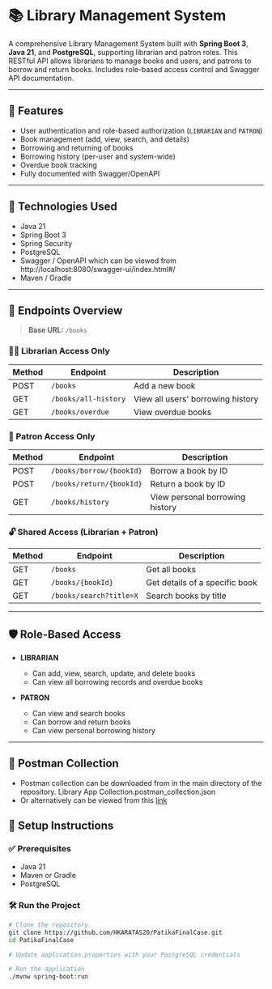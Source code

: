 # 📚 Library Management System

A comprehensive Library Management System built with **Spring Boot 3**, **Java 21**, and **PostgreSQL**, supporting librarian and patron roles. This RESTful API allows librarians to manage books and users, and patrons to borrow and return books. Includes role-based access control and Swagger API documentation.

---

## 🚀 Features

- User authentication and role-based authorization (`LIBRARIAN` and `PATRON`)
- Book management (add, view, search, and details)
- Borrowing and returning of books
- Borrowing history (per-user and system-wide)
- Overdue book tracking
- Fully documented with Swagger/OpenAPI

---

## 🔧 Technologies Used

- Java 21
- Spring Boot 3
- Spring Security
- PostgreSQL
- Swagger / OpenAPI which can be viewed from http://localhost:8080/swagger-ui/index.html#/
- Maven / Gradle

---

## 📁 Endpoints Overview

> **Base URL:** `/books`

### 🧑‍🏫 Librarian Access Only

| Method | Endpoint              | Description                      |
|--------|-----------------------|----------------------------------|
| POST   | `/books`              | Add a new book                   |
| GET    | `/books/all-history`  | View all users' borrowing history |
| GET    | `/books/overdue`      | View overdue books               |

### 👤 Patron Access Only

| Method | Endpoint                 | Description              |
|--------|--------------------------|--------------------------|
| POST   | `/books/borrow/{bookId}` | Borrow a book by ID      |
| POST   | `/books/return/{bookId}` | Return a book by ID      |
| GET    | `/books/history`         | View personal borrowing history |

### 🔓 Shared Access (Librarian + Patron)

| Method | Endpoint                | Description                     |
|--------|-------------------------|---------------------------------|
| GET    | `/books`                | Get all books                   |
| GET    | `/books/{bookId}`       | Get details of a specific book |
| GET    | `/books/search?title=X` | Search books by title           |

---

## 🛡️ Role-Based Access

- **LIBRARIAN**
  - Can add, view, search, update, and delete books
  - Can view all borrowing records and overdue books

- **PATRON**
  - Can view and search books
  - Can borrow and return books
  - Can view personal borrowing history

---
## 📄 Postman Collection
- Postman collection can be downloaded from in the main directory of the repository.
Library App Collection.postman_collection.json
- Or alternatively can be viewed from this [link](https://orange-crescent-5908549.postman.co/workspace/Altay-Karata%C5%9F's-Workspace~ccc629fa-cbd3-4a3b-82e2-82b6a127c413/collection/44795413-d1d95932-e86f-42d0-a105-e23535364e92?action=share&creator=44795413)




## 🔗 Setup Instructions

### ✅ Prerequisites

- Java 21
- Maven or Gradle
- PostgreSQL

### 🛠️ Run the Project

```bash
# Clone the repository
git clone https://github.com/HKARATAS20/PatikaFinalCase.git
cd PatikaFinalCase

# Update application.properties with your PostgreSQL credentials

# Run the application
./mvnw spring-boot:run
